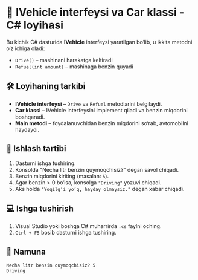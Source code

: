 # 🚗 IVehicle interfeysi va Car klassi - C# loyihasi

Bu kichik C# dasturida **IVehicle** interfeysi yaratilgan bo‘lib, u ikkita metodni o‘z ichiga oladi:  
- `Drive()` – mashinani harakatga keltiradi  
- `Refuel(int amount)` – mashinaga benzin quyadi

## 🛠 Loyihaning tarkibi

- **IVehicle interfeysi** – `Drive` va `Refuel` metodlarini belgilaydi.
- **Car klassi** – IVehicle interfeysini implement qiladi va benzin miqdorini boshqaradi.
- **Main metodi** – foydalanuvchidan benzin miqdorini so‘rab, avtomobilni haydaydi.

## 🧪 Ishlash tartibi

1. Dasturni ishga tushiring.
2. Konsolda "Necha litr benzin quymoqchisiz?" degan savol chiqadi.
3. Benzin miqdorini kiriting (masalan: `5`).
4. Agar benzin > 0 bo‘lsa, konsolga `"Driving"` yozuvi chiqadi.
5. Aks holda `"Yoqilg‘i yo‘q, hayday olmaysiz."` degan xabar chiqadi.

## 💻 Ishga tushirish

1. Visual Studio yoki boshqa C# muharrirda `.cs` faylni oching.
2. `Ctrl + F5` bosib dasturni ishga tushiring.

## 📂 Namuna

```text
Necha litr benzin quymoqchisiz? 5
Driving
```
